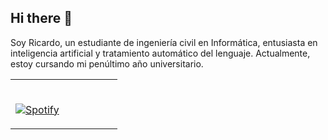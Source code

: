 ## Hi there 👋
Soy Ricardo, un estudiante de ingeniería civil en Informática, entusiasta en inteligencia artificial y tratamiento automático del lenguaje. Actualmente, estoy cursando mi penúltimo año universitario. 

<table width="100%"> 
  <tr>
  <td width="50%">
      
&nbsp; <br> [![Spotify](https://rickiwasho.vercel.app/api/spotify)](https://open.spotify.com/user/12131343117)

  </td>
  <td width="50%">
<!-- feed start -->

<!-- feed end -->

  </td>
  </table>
 
<!--
**rickiwasho/rickiwasho** is a ✨ _special_ ✨ repository because its `README.md` (this file) appears on your GitHub profile.

Here are some ideas to get you started:

- 🔭 I’m currently working on ...
- 🌱 I’m currently learning ...
- 👯 I’m looking to collaborate on ...
- 🤔 I’m looking for help with ...
- 💬 Ask me about ...
- 📫 How to reach me: ...
- 😄 Pronouns: ...
- ⚡ Fun fact: ...
-->
